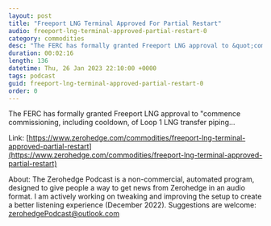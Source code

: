 ```yaml
---
layout: post
title: "Freeport LNG Terminal Approved For Partial Restart"
audio: freeport-lng-terminal-approved-partial-restart-0
category: commodities
desc: "The FERC has formally granted Freeport LNG approval to &quot;commence commissioning, including cooldown, of Loop 1 LNG transfer piping..."
duration: 00:02:16
length: 136
datetime: Thu, 26 Jan 2023 22:10:00 +0000
tags: podcast
guid: freeport-lng-terminal-approved-partial-restart-0
order: 0
---
```

The FERC has formally granted Freeport LNG approval to &quot;commence commissioning, including cooldown, of Loop 1 LNG transfer piping...

Link: [https://www.zerohedge.com/commodities/freeport-lng-terminal-approved-partial-restart](https://www.zerohedge.com/commodities/freeport-lng-terminal-approved-partial-restart)

About: The Zerohedge Podcast is a non-commercial, automated program, designed to give people a way to get news from Zerohedge in an audio format.  I am actively working on tweaking and improving the setup to create a better listening experience (December 2022).  Suggestions are welcome: [zerohedgePodcast@outlook.com](mailto:zerohedgePodcast@outlook.com)